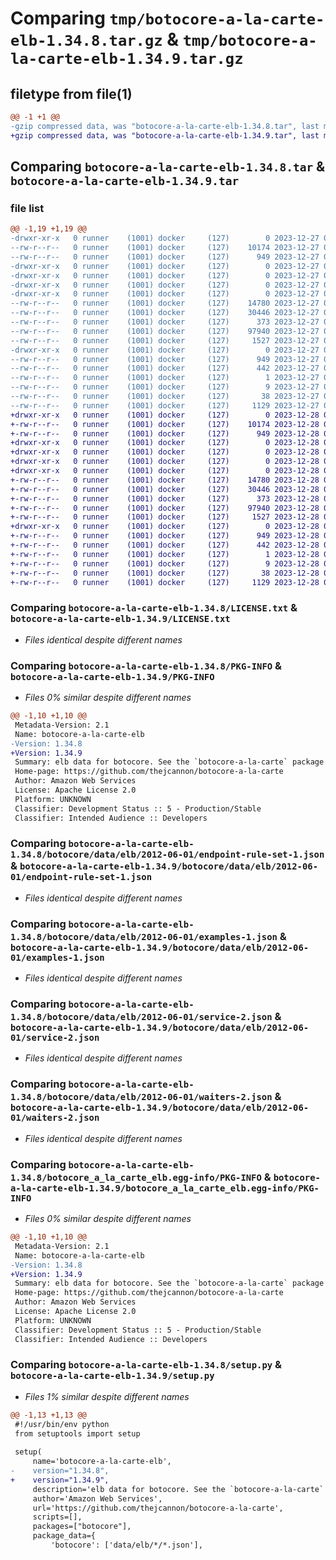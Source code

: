 # Comparing `tmp/botocore-a-la-carte-elb-1.34.8.tar.gz` & `tmp/botocore-a-la-carte-elb-1.34.9.tar.gz`

## filetype from file(1)

```diff
@@ -1 +1 @@
-gzip compressed data, was "botocore-a-la-carte-elb-1.34.8.tar", last modified: Wed Dec 27 01:06:41 2023, max compression
+gzip compressed data, was "botocore-a-la-carte-elb-1.34.9.tar", last modified: Thu Dec 28 01:06:43 2023, max compression
```

## Comparing `botocore-a-la-carte-elb-1.34.8.tar` & `botocore-a-la-carte-elb-1.34.9.tar`

### file list

```diff
@@ -1,19 +1,19 @@
-drwxr-xr-x   0 runner    (1001) docker     (127)        0 2023-12-27 01:06:41.663311 botocore-a-la-carte-elb-1.34.8/
--rw-r--r--   0 runner    (1001) docker     (127)    10174 2023-12-27 01:06:41.000000 botocore-a-la-carte-elb-1.34.8/LICENSE.txt
--rw-r--r--   0 runner    (1001) docker     (127)      949 2023-12-27 01:06:41.663311 botocore-a-la-carte-elb-1.34.8/PKG-INFO
-drwxr-xr-x   0 runner    (1001) docker     (127)        0 2023-12-27 01:06:41.659311 botocore-a-la-carte-elb-1.34.8/botocore/
-drwxr-xr-x   0 runner    (1001) docker     (127)        0 2023-12-27 01:06:41.659311 botocore-a-la-carte-elb-1.34.8/botocore/data/
-drwxr-xr-x   0 runner    (1001) docker     (127)        0 2023-12-27 01:06:41.659311 botocore-a-la-carte-elb-1.34.8/botocore/data/elb/
-drwxr-xr-x   0 runner    (1001) docker     (127)        0 2023-12-27 01:06:41.663311 botocore-a-la-carte-elb-1.34.8/botocore/data/elb/2012-06-01/
--rw-r--r--   0 runner    (1001) docker     (127)    14780 2023-12-27 01:06:29.000000 botocore-a-la-carte-elb-1.34.8/botocore/data/elb/2012-06-01/endpoint-rule-set-1.json
--rw-r--r--   0 runner    (1001) docker     (127)    30446 2023-12-27 01:06:29.000000 botocore-a-la-carte-elb-1.34.8/botocore/data/elb/2012-06-01/examples-1.json
--rw-r--r--   0 runner    (1001) docker     (127)      373 2023-12-27 01:06:29.000000 botocore-a-la-carte-elb-1.34.8/botocore/data/elb/2012-06-01/paginators-1.json
--rw-r--r--   0 runner    (1001) docker     (127)    97940 2023-12-27 01:06:29.000000 botocore-a-la-carte-elb-1.34.8/botocore/data/elb/2012-06-01/service-2.json
--rw-r--r--   0 runner    (1001) docker     (127)     1527 2023-12-27 01:06:29.000000 botocore-a-la-carte-elb-1.34.8/botocore/data/elb/2012-06-01/waiters-2.json
-drwxr-xr-x   0 runner    (1001) docker     (127)        0 2023-12-27 01:06:41.663311 botocore-a-la-carte-elb-1.34.8/botocore_a_la_carte_elb.egg-info/
--rw-r--r--   0 runner    (1001) docker     (127)      949 2023-12-27 01:06:41.000000 botocore-a-la-carte-elb-1.34.8/botocore_a_la_carte_elb.egg-info/PKG-INFO
--rw-r--r--   0 runner    (1001) docker     (127)      442 2023-12-27 01:06:41.000000 botocore-a-la-carte-elb-1.34.8/botocore_a_la_carte_elb.egg-info/SOURCES.txt
--rw-r--r--   0 runner    (1001) docker     (127)        1 2023-12-27 01:06:41.000000 botocore-a-la-carte-elb-1.34.8/botocore_a_la_carte_elb.egg-info/dependency_links.txt
--rw-r--r--   0 runner    (1001) docker     (127)        9 2023-12-27 01:06:41.000000 botocore-a-la-carte-elb-1.34.8/botocore_a_la_carte_elb.egg-info/top_level.txt
--rw-r--r--   0 runner    (1001) docker     (127)       38 2023-12-27 01:06:41.663311 botocore-a-la-carte-elb-1.34.8/setup.cfg
--rw-r--r--   0 runner    (1001) docker     (127)     1129 2023-12-27 01:06:41.000000 botocore-a-la-carte-elb-1.34.8/setup.py
+drwxr-xr-x   0 runner    (1001) docker     (127)        0 2023-12-28 01:06:43.182290 botocore-a-la-carte-elb-1.34.9/
+-rw-r--r--   0 runner    (1001) docker     (127)    10174 2023-12-28 01:06:42.000000 botocore-a-la-carte-elb-1.34.9/LICENSE.txt
+-rw-r--r--   0 runner    (1001) docker     (127)      949 2023-12-28 01:06:43.182290 botocore-a-la-carte-elb-1.34.9/PKG-INFO
+drwxr-xr-x   0 runner    (1001) docker     (127)        0 2023-12-28 01:06:43.182290 botocore-a-la-carte-elb-1.34.9/botocore/
+drwxr-xr-x   0 runner    (1001) docker     (127)        0 2023-12-28 01:06:43.182290 botocore-a-la-carte-elb-1.34.9/botocore/data/
+drwxr-xr-x   0 runner    (1001) docker     (127)        0 2023-12-28 01:06:43.182290 botocore-a-la-carte-elb-1.34.9/botocore/data/elb/
+drwxr-xr-x   0 runner    (1001) docker     (127)        0 2023-12-28 01:06:43.182290 botocore-a-la-carte-elb-1.34.9/botocore/data/elb/2012-06-01/
+-rw-r--r--   0 runner    (1001) docker     (127)    14780 2023-12-28 01:06:26.000000 botocore-a-la-carte-elb-1.34.9/botocore/data/elb/2012-06-01/endpoint-rule-set-1.json
+-rw-r--r--   0 runner    (1001) docker     (127)    30446 2023-12-28 01:06:26.000000 botocore-a-la-carte-elb-1.34.9/botocore/data/elb/2012-06-01/examples-1.json
+-rw-r--r--   0 runner    (1001) docker     (127)      373 2023-12-28 01:06:26.000000 botocore-a-la-carte-elb-1.34.9/botocore/data/elb/2012-06-01/paginators-1.json
+-rw-r--r--   0 runner    (1001) docker     (127)    97940 2023-12-28 01:06:26.000000 botocore-a-la-carte-elb-1.34.9/botocore/data/elb/2012-06-01/service-2.json
+-rw-r--r--   0 runner    (1001) docker     (127)     1527 2023-12-28 01:06:26.000000 botocore-a-la-carte-elb-1.34.9/botocore/data/elb/2012-06-01/waiters-2.json
+drwxr-xr-x   0 runner    (1001) docker     (127)        0 2023-12-28 01:06:43.182290 botocore-a-la-carte-elb-1.34.9/botocore_a_la_carte_elb.egg-info/
+-rw-r--r--   0 runner    (1001) docker     (127)      949 2023-12-28 01:06:43.000000 botocore-a-la-carte-elb-1.34.9/botocore_a_la_carte_elb.egg-info/PKG-INFO
+-rw-r--r--   0 runner    (1001) docker     (127)      442 2023-12-28 01:06:43.000000 botocore-a-la-carte-elb-1.34.9/botocore_a_la_carte_elb.egg-info/SOURCES.txt
+-rw-r--r--   0 runner    (1001) docker     (127)        1 2023-12-28 01:06:43.000000 botocore-a-la-carte-elb-1.34.9/botocore_a_la_carte_elb.egg-info/dependency_links.txt
+-rw-r--r--   0 runner    (1001) docker     (127)        9 2023-12-28 01:06:43.000000 botocore-a-la-carte-elb-1.34.9/botocore_a_la_carte_elb.egg-info/top_level.txt
+-rw-r--r--   0 runner    (1001) docker     (127)       38 2023-12-28 01:06:43.182290 botocore-a-la-carte-elb-1.34.9/setup.cfg
+-rw-r--r--   0 runner    (1001) docker     (127)     1129 2023-12-28 01:06:42.000000 botocore-a-la-carte-elb-1.34.9/setup.py
```

### Comparing `botocore-a-la-carte-elb-1.34.8/LICENSE.txt` & `botocore-a-la-carte-elb-1.34.9/LICENSE.txt`

 * *Files identical despite different names*

### Comparing `botocore-a-la-carte-elb-1.34.8/PKG-INFO` & `botocore-a-la-carte-elb-1.34.9/PKG-INFO`

 * *Files 0% similar despite different names*

```diff
@@ -1,10 +1,10 @@
 Metadata-Version: 2.1
 Name: botocore-a-la-carte-elb
-Version: 1.34.8
+Version: 1.34.9
 Summary: elb data for botocore. See the `botocore-a-la-carte` package for more info.
 Home-page: https://github.com/thejcannon/botocore-a-la-carte
 Author: Amazon Web Services
 License: Apache License 2.0
 Platform: UNKNOWN
 Classifier: Development Status :: 5 - Production/Stable
 Classifier: Intended Audience :: Developers
```

### Comparing `botocore-a-la-carte-elb-1.34.8/botocore/data/elb/2012-06-01/endpoint-rule-set-1.json` & `botocore-a-la-carte-elb-1.34.9/botocore/data/elb/2012-06-01/endpoint-rule-set-1.json`

 * *Files identical despite different names*

### Comparing `botocore-a-la-carte-elb-1.34.8/botocore/data/elb/2012-06-01/examples-1.json` & `botocore-a-la-carte-elb-1.34.9/botocore/data/elb/2012-06-01/examples-1.json`

 * *Files identical despite different names*

### Comparing `botocore-a-la-carte-elb-1.34.8/botocore/data/elb/2012-06-01/service-2.json` & `botocore-a-la-carte-elb-1.34.9/botocore/data/elb/2012-06-01/service-2.json`

 * *Files identical despite different names*

### Comparing `botocore-a-la-carte-elb-1.34.8/botocore/data/elb/2012-06-01/waiters-2.json` & `botocore-a-la-carte-elb-1.34.9/botocore/data/elb/2012-06-01/waiters-2.json`

 * *Files identical despite different names*

### Comparing `botocore-a-la-carte-elb-1.34.8/botocore_a_la_carte_elb.egg-info/PKG-INFO` & `botocore-a-la-carte-elb-1.34.9/botocore_a_la_carte_elb.egg-info/PKG-INFO`

 * *Files 0% similar despite different names*

```diff
@@ -1,10 +1,10 @@
 Metadata-Version: 2.1
 Name: botocore-a-la-carte-elb
-Version: 1.34.8
+Version: 1.34.9
 Summary: elb data for botocore. See the `botocore-a-la-carte` package for more info.
 Home-page: https://github.com/thejcannon/botocore-a-la-carte
 Author: Amazon Web Services
 License: Apache License 2.0
 Platform: UNKNOWN
 Classifier: Development Status :: 5 - Production/Stable
 Classifier: Intended Audience :: Developers
```

### Comparing `botocore-a-la-carte-elb-1.34.8/setup.py` & `botocore-a-la-carte-elb-1.34.9/setup.py`

 * *Files 1% similar despite different names*

```diff
@@ -1,13 +1,13 @@
 #!/usr/bin/env python
 from setuptools import setup
 
 setup(
     name='botocore-a-la-carte-elb',
-    version="1.34.8",
+    version="1.34.9",
     description='elb data for botocore. See the `botocore-a-la-carte` package for more info.',
     author='Amazon Web Services',
     url='https://github.com/thejcannon/botocore-a-la-carte',
     scripts=[],
     packages=["botocore"],
     package_data={
         'botocore': ['data/elb/*/*.json'],
```

